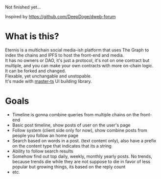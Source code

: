 Not finished yet...

Inspired by https://github.com/DeepDoge/dweb-forum

# What is this?

Eternis is a multichain social media-ish platform that uses The Graph to index the chains and IPFS to host the front-end and media.<br/>
It has no owners or DAO, it's just a protocol, it's not on one contract but multiple, and you can make your own contracts with more on-chain logic. <br/>
It can be forked and changed. <br/>
Flexable, yet unchangable and unstopable. <br/>
It's made with [master-ts](https://github.com/DeepDoge/master-ts) UI building library.<br/>

# Goals

-   Timeline is gonna combine queries from multiple chains on the front-end
-   Basic post timeline, show posts of user on the user's page
-   Follow system (client side only for now), show combine posts from people you follow an home page
-   Search based on words in a post. (text content only), also have a prefix on the content type that indicates that its a string
-   Ability to follow search results
-   Somehow find out top daily, weekly, monthly yearly posts. No trends, because trends die while they are not suppose to die in favor of less popular but growing things, its based on the reply count
-   etc.

